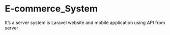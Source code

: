 # E-commerce_System
 It’s a server system is Laravel website and mobile application using  API from server
